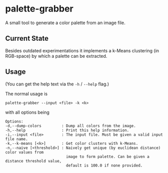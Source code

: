 # palette-grabber

A small tool to generate a color palette from an image file.

## Current State

Besides outdated experimentations it implements a k-Means clustering (in
RGB-space) by which a palette can be extracted.

## Usage

(You can get the help text via the `-h` / `--help` flag.)

The normal usage is
```
palette-grabber --input <file> -k <k>
```
with all options being
```
Options:
-d,--dump-colors         : Dump all colors from the image. 
-h,--help                : Print this help information. 
-i,--input <file>        : The input file. Must be given a valid input file name. 
-k,--k-means [<k>]       : Get color clusters with k-Means. 
-n,--naive [<threshold>] : Naively get unique (by euclidean distance) color values from 
                           image to form palette. Can be given a distance threshold value, 
                           default is 100.0 if none provided.
```
